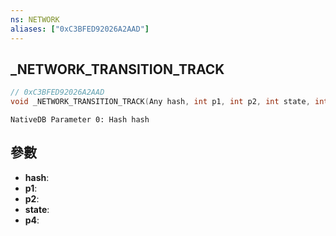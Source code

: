 ```yaml
---
ns: NETWORK
aliases: ["0xC3BFED92026A2AAD"]
---
```

## _NETWORK_TRANSITION_TRACK

```c
// 0xC3BFED92026A2AAD
void _NETWORK_TRANSITION_TRACK(Any hash, int p1, int p2, int state, int p4);
```

```
NativeDB Parameter 0: Hash hash
```

## 參數
* **hash**: 
* **p1**: 
* **p2**: 
* **state**: 
* **p4**: 

